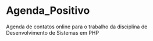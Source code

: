 # Agenda_Positivo
Agenda de contatos online para o trabalho da disciplina de Desenvolvimento de Sistemas em PHP
